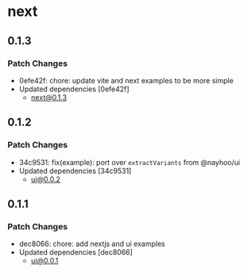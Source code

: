 # next

## 0.1.3

### Patch Changes

- 0efe42f: chore: update vite and next examples to be more simple
- Updated dependencies [0efe42f]
  - next@0.1.3

## 0.1.2

### Patch Changes

- 34c9531: fix(example): port over `extractVariants` from @nayhoo/ui
- Updated dependencies [34c9531]
  - ui@0.0.2

## 0.1.1

### Patch Changes

- dec8066: chore: add nextjs and ui examples
- Updated dependencies [dec8066]
  - ui@0.0.1
